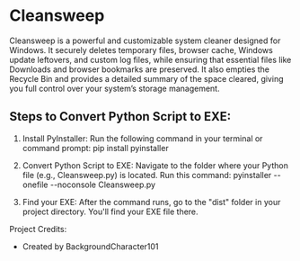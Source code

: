 # Cleansweep
Cleansweep is a powerful and customizable system cleaner designed for Windows. It securely deletes temporary files, browser cache, Windows update leftovers, and custom log files, while ensuring that essential files like Downloads and browser bookmarks are preserved. It also empties the Recycle Bin and provides a detailed summary of the space cleared, giving you full control over your system’s storage management.

Steps to Convert Python Script to EXE:
---------------
1. Install PyInstaller:
   Run the following command in your terminal or command prompt:
   pip install pyinstaller

2. Convert Python Script to EXE:
   Navigate to the folder where your Python file (e.g., Cleansweep.py) is located.
   Run this command:
   pyinstaller --onefile --noconsole Cleansweep.py

3. Find your EXE:
   After the command runs, go to the "dist" folder in your project directory.
   You'll find your EXE file there.

Project Credits:  
- Created by BackgroundCharacter101
